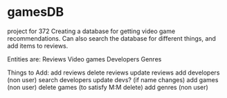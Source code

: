 # gamesDB
project for 372
Creating a database for getting video game recommendations. Can also search the database for different things, and add items to reviews.

Entities are: 
Reviews
Video games
Developers
Genres

Things to Add:
add reviews
delete reviews
update reviews
add developers (non user)
search developers
update devs? (if name changes)
add games (non user)
delete games (to satisfy M:M delete)
add genres (non user)